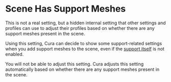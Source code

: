 Scene Has Support Meshes
====
This is not a real setting, but a hidden internal setting that other settings and profiles can use to adjust their profiles based on whether there are any support meshes present in the scene.

Using this setting, Cura can decide to show some support-related settings when you add support meshes to the scene, even if the [support itself](support_enable.md) is not enabled.

You will not be able to adjust this setting. Cura adjusts this setting automatically based on whether there are any support meshes present in the scene.